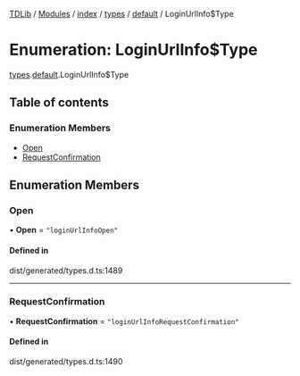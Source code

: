 [TDLib](../README.md) / [Modules](../modules.md) / [index](../modules/index.md) / [types](../modules/index.types.md) / [default](../modules/index.types.default.md) / LoginUrlInfo$Type

# Enumeration: LoginUrlInfo$Type

[types](../modules/index.types.md).[default](../modules/index.types.default.md).LoginUrlInfo$Type

## Table of contents

### Enumeration Members

- [Open](index.types.default.LoginUrlInfo_Type.md#open)
- [RequestConfirmation](index.types.default.LoginUrlInfo_Type.md#requestconfirmation)

## Enumeration Members

### Open

• **Open** = ``"loginUrlInfoOpen"``

#### Defined in

dist/generated/types.d.ts:1489

___

### RequestConfirmation

• **RequestConfirmation** = ``"loginUrlInfoRequestConfirmation"``

#### Defined in

dist/generated/types.d.ts:1490
